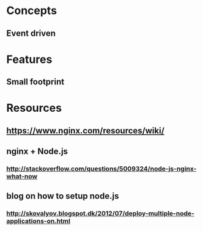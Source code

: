 # Concepts
## Event driven 
# Features
## Small footprint
# Resources
## https://www.nginx.com/resources/wiki/
## nginx + Node.js
### http://stackoverflow.com/questions/5009324/node-js-nginx-what-now
## blog on how to setup node.js
### http://skovalyov.blogspot.dk/2012/07/deploy-multiple-node-applications-on.html
